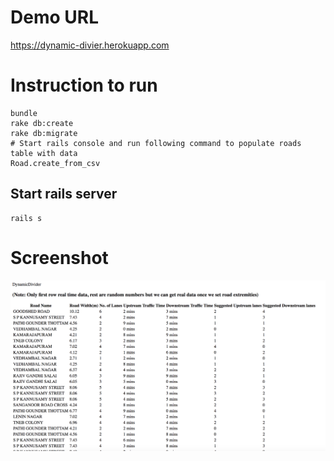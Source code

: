 # Demo URL
https://dynamic-divier.herokuapp.com


# Instruction to run
	bundle
	rake db:create
	rake db:migrate
	# Start rails console and run following command to populate roads table with data
	Road.create_from_csv

## Start rails server
	rails s

# Screenshot
![Screenshot](screenshot.png)
